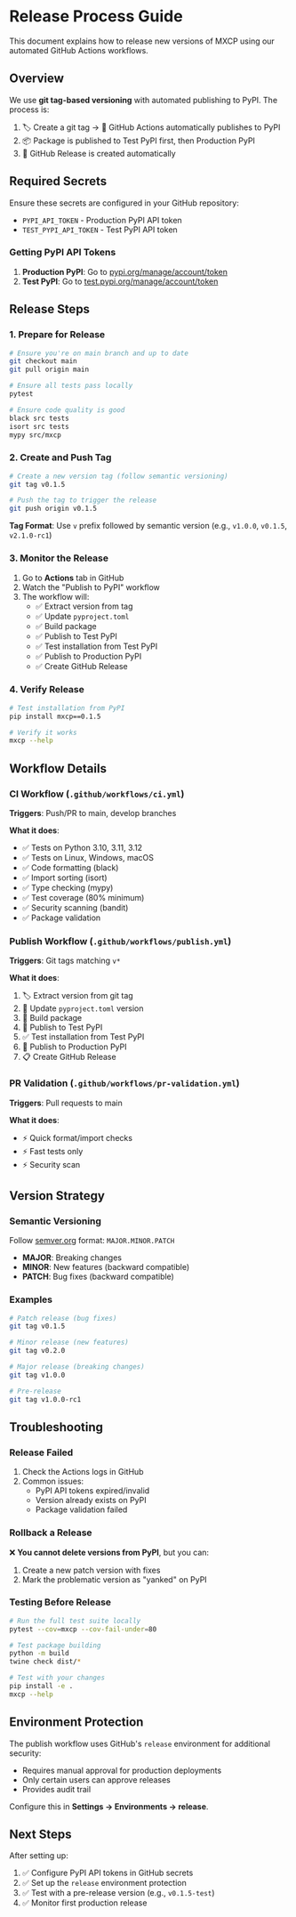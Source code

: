 # Release Process Guide

This document explains how to release new versions of MXCP using our automated GitHub Actions workflows.

## Overview

We use **git tag-based versioning** with automated publishing to PyPI. The process is:

1. 🏷️ Create a git tag → 🤖 GitHub Actions automatically publishes to PyPI
2. 📦 Package is published to Test PyPI first, then Production PyPI
3. 🚀 GitHub Release is created automatically

## Required Secrets

Ensure these secrets are configured in your GitHub repository:

- `PYPI_API_TOKEN` - Production PyPI API token
- `TEST_PYPI_API_TOKEN` - Test PyPI API token

### Getting PyPI API Tokens

1. **Production PyPI**: Go to [pypi.org/manage/account/token](https://pypi.org/manage/account/token/)
2. **Test PyPI**: Go to [test.pypi.org/manage/account/token](https://test.pypi.org/manage/account/token/)

## Release Steps

### 1. Prepare for Release

```bash
# Ensure you're on main branch and up to date
git checkout main
git pull origin main

# Ensure all tests pass locally
pytest

# Ensure code quality is good
black src tests
isort src tests
mypy src/mxcp
```

### 2. Create and Push Tag

```bash
# Create a new version tag (follow semantic versioning)
git tag v0.1.5

# Push the tag to trigger the release
git push origin v0.1.5
```

**Tag Format**: Use `v` prefix followed by semantic version (e.g., `v1.0.0`, `v0.1.5`, `v2.1.0-rc1`)

### 3. Monitor the Release

1. Go to **Actions** tab in GitHub
2. Watch the "Publish to PyPI" workflow
3. The workflow will:
   - ✅ Extract version from tag
   - ✅ Update `pyproject.toml` 
   - ✅ Build package
   - ✅ Publish to Test PyPI
   - ✅ Test installation from Test PyPI
   - ✅ Publish to Production PyPI
   - ✅ Create GitHub Release

### 4. Verify Release

```bash
# Test installation from PyPI
pip install mxcp==0.1.5

# Verify it works
mxcp --help
```

## Workflow Details

### CI Workflow (`.github/workflows/ci.yml`)

**Triggers**: Push/PR to main, develop branches

**What it does**:
- ✅ Tests on Python 3.10, 3.11, 3.12
- ✅ Tests on Linux, Windows, macOS  
- ✅ Code formatting (black)
- ✅ Import sorting (isort)
- ✅ Type checking (mypy)
- ✅ Test coverage (80% minimum)
- ✅ Security scanning (bandit)
- ✅ Package validation

### Publish Workflow (`.github/workflows/publish.yml`)

**Triggers**: Git tags matching `v*`

**What it does**:
1. 🏷️ Extract version from git tag
2. 📝 Update `pyproject.toml` version
3. 🔨 Build package
4. 🧪 Publish to Test PyPI
5. ✅ Test installation from Test PyPI
6. 🚀 Publish to Production PyPI
7. 📋 Create GitHub Release

### PR Validation (`.github/workflows/pr-validation.yml`)

**Triggers**: Pull requests to main

**What it does**:
- ⚡ Quick format/import checks
- ⚡ Fast tests only
- ⚡ Security scan

## Version Strategy

### Semantic Versioning

Follow [semver.org](https://semver.org/) format: `MAJOR.MINOR.PATCH`

- **MAJOR**: Breaking changes
- **MINOR**: New features (backward compatible)
- **PATCH**: Bug fixes (backward compatible)

### Examples

```bash
# Patch release (bug fixes)
git tag v0.1.5

# Minor release (new features)
git tag v0.2.0

# Major release (breaking changes)  
git tag v1.0.0

# Pre-release
git tag v1.0.0-rc1
```

## Troubleshooting

### Release Failed

1. Check the Actions logs in GitHub
2. Common issues:
   - PyPI API tokens expired/invalid
   - Version already exists on PyPI
   - Package validation failed

### Rollback a Release

❌ **You cannot delete versions from PyPI**, but you can:

1. Create a new patch version with fixes
2. Mark the problematic version as "yanked" on PyPI

### Testing Before Release

```bash
# Run the full test suite locally
pytest --cov=mxcp --cov-fail-under=80

# Test package building
python -m build
twine check dist/*

# Test with your changes
pip install -e .
mxcp --help
```

## Environment Protection

The publish workflow uses GitHub's `release` environment for additional security:

- Requires manual approval for production deployments
- Only certain users can approve releases
- Provides audit trail

Configure this in **Settings → Environments → release**.

## Next Steps

After setting up:

1. ✅ Configure PyPI API tokens in GitHub secrets
2. ✅ Set up the `release` environment protection
3. ✅ Test with a pre-release version (e.g., `v0.1.5-test`)
4. ✅ Monitor first production release